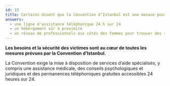 ```yaml
---
id: 15
title: Certains disent que la Convention d’Istanbul est une menace pour la famille. La véritable menace qui pèse sur les familles, c’est
answers:
  - une ligne d'assistance téléphonique 24 h sur 24
  - un hébergement sûr à proximité
  - un réseau de professionnels aux côtés des femmes pour trouver des solutions à long terme
---
```

**Les besoins et la sécurité des victimes sont au cœur de toutes les mesures prévues par la Convention d’Istanbul.**

La Convention exige la mise à disposition de services d’aide spécialisés, y
compris une assistance médicale, des conseils psychologiques et juridiques et
des permanences téléphoniques gratuites accessibles 24 heures sur 24.
